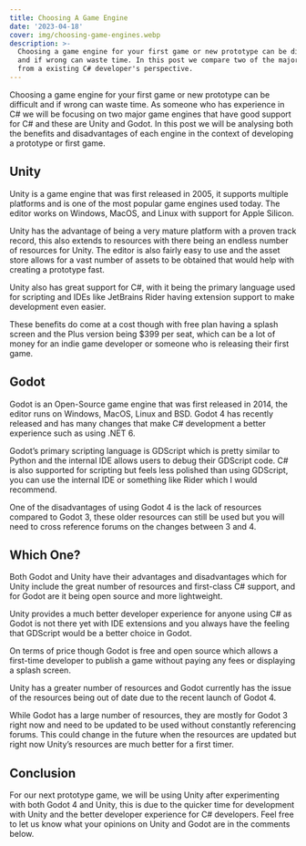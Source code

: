 ```yaml
---
title: Choosing A Game Engine
date: '2023-04-18'
cover: img/choosing-game-engines.webp
description: >-
  Choosing a game engine for your first game or new prototype can be difficult
  and if wrong can waste time. In this post we compare two of the major engines
  from a existing C# developer's perspective.
---
```



Choosing a game engine for your first game or new prototype can be difficult and if wrong can waste time. As someone who has experience in C# we will be focusing on two major game engines that have good support for C# and these are Unity and Godot. In this post we will be analysing both the benefits and disadvantages of each engine in the context of developing a prototype or first game.

## Unity

Unity is a game engine that was first released in 2005, it supports multiple platforms and is one of the most popular game engines used today. The editor works on Windows, MacOS, and Linux with support for Apple Silicon.

Unity has the advantage of being a very mature platform with a proven track record, this also extends to resources with there being an endless number of resources for Unity. The editor is also fairly easy to use and the asset store allows for a vast number of assets to be obtained that would help with creating a prototype fast.

Unity also has great support for C#, with it being the primary language used for scripting and IDEs like JetBrains Rider having extension support to make development even easier.

These benefits do come at a cost though with free plan having a splash screen and the Plus version being $399 per seat, which can be a lot of money for an indie game developer or someone who is releasing their first game.

## Godot

Godot is an Open-Source game engine that was first released in 2014, the editor runs on Windows, MacOS, Linux and BSD. Godot 4 has recently released and has many changes that make C# development a better experience such as using .NET 6.

Godot’s primary scripting language is GDScript which is pretty similar to Python and the internal IDE allows users to debug their GDScript code. C# is also supported for scripting but feels less polished than using GDScript, you can use the internal IDE or something like Rider which I would recommend.

One of the disadvantages of using Godot 4 is the lack of resources compared to Godot 3, these older resources can still be used but you will need to cross reference forums on the changes between 3 and 4.

## Which One?

Both Godot and Unity have their advantages and disadvantages which for Unity include the great number of resources and first-class C# support, and for Godot are it being open source and more lightweight.

Unity provides a much better developer experience for anyone using C# as Godot is not there yet with IDE extensions and you always have the feeling that GDScript would be a better choice in Godot.

On terms of price though Godot is free and open source which allows a first-time developer to publish a game without paying any fees or displaying a splash screen.

Unity has a greater number of resources and Godot currently has the issue of the resources being out of date due to the recent launch of Godot 4.

While Godot has a large number of resources, they are mostly for Godot 3 right now and need to be updated to be used without constantly referencing forums. This could change in the future when the resources are updated but right now Unity’s resources are much better for a first timer.

## Conclusion

For our next prototype game, we will be using Unity after experimenting with both Godot 4 and Unity, this is due to the quicker time for development with Unity and the better developer experience for C# developers. Feel free to let us know what your opinions on Unity and Godot are in the comments below.
